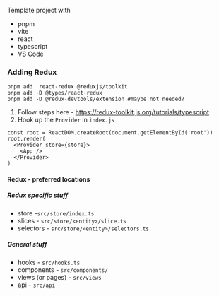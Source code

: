 Template project with

- pnpm
- vite
- react
- typescript
- VS Code

### Adding Redux

```
pnpm add  react-redux @reduxjs/toolkit
pnpm add -D @types/react-redux
pnpm add -D @redux-devtools/extension #maybe not needed?
```

1. Follow steps here - https://redux-toolkit.js.org/tutorials/typescript
2. Hook up the `Provider` in `index.js`

```
const root = ReactDOM.createRoot(document.getElementById('root'))
root.render(
  <Provider store={store}>
    <App />
  </Provider>
)
```



#### Redux - preferred locations

##### Redux specific stuff
* store -`src/store/index.ts`
* slices - `src/store/<entity>/slice.ts`
* selectors - `src/store/<entity>/selectors.ts`

##### General stuff

* hooks - `src/hooks.ts`
* components - `src/components/`
* views (or pages) - `src/views` 
* api - `src/api`



